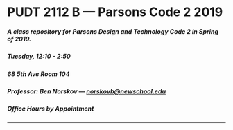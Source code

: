 # PUDT 2112 B — Parsons Code 2 2019
##### A class repository for Parsons Design and Technology Code 2 in Spring of 2019. 
##### Tuesday, 12:10 - 2:50
##### 68 5th Ave Room 104
##### Professor: Ben Norskov — norskovb@newschool.edu
##### Office Hours by Appointment
------
